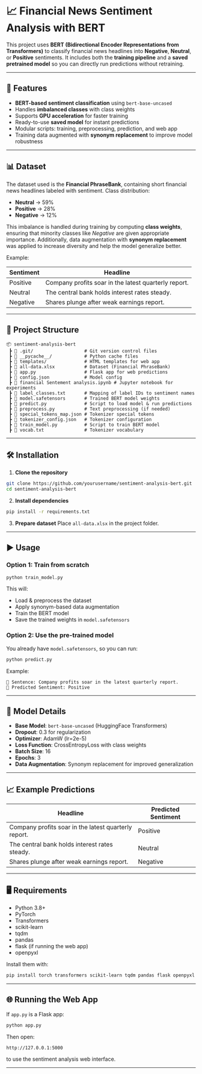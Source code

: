 # 📈 Financial News Sentiment Analysis with BERT

This project uses **BERT (Bidirectional Encoder Representations from Transformers)** to classify financial news headlines into **Negative**, **Neutral**, or **Positive** sentiments.
It includes both the **training pipeline** and a **saved pretrained model** so you can directly run predictions without retraining.

---

## 🚀 Features

* **BERT-based sentiment classification** using `bert-base-uncased`
* Handles **imbalanced classes** with class weights
* Supports **GPU acceleration** for faster training
* Ready-to-use **saved model** for instant predictions
* Modular scripts: training, preprocessing, prediction, and web app
* Training data augmented with **synonym replacement** to improve model robustness

---

## 📊 Dataset

The dataset used is the **Financial PhraseBank**, containing short financial news headlines labeled with sentiment.
Class distribution:

* **Neutral** → 59%
* **Positive** → 28%
* **Negative** → 12%

This imbalance is handled during training by computing **class weights**, ensuring that minority classes like *Negative* are given appropriate importance.
Additionally, data augmentation with **synonym replacement** was applied to increase diversity and help the model generalize better.

Example:

| Sentiment | Headline                                             |
| --------- | ---------------------------------------------------- |
| Positive  | Company profits soar in the latest quarterly report. |
| Neutral   | The central bank holds interest rates steady.        |
| Negative  | Shares plunge after weak earnings report.            |

---

## 📂 Project Structure

```
📦 sentiment-analysis-bert
 ┣ 📂 .git/                   # Git version control files
 ┣ 📂 __pycache__/            # Python cache files
 ┣ 📂 templates/              # HTML templates for web app
 ┣ 📜 all-data.xlsx           # Dataset (Financial PhraseBank)
 ┣ 📜 app.py                  # Flask app for web predictions
 ┣ 📜 config.json             # Model config
 ┣ 📜 financial Sentement analysis.ipynb # Jupyter notebook for experiments
 ┣ 📜 label_classes.txt       # Mapping of label IDs to sentiment names
 ┣ 📜 model.safetensors       # Trained BERT model weights
 ┣ 📜 predict.py              # Script to load model & run predictions
 ┣ 📜 preprocess.py           # Text preprocessing (if needed)
 ┣ 📜 special_tokens_map.json # Tokenizer special tokens
 ┣ 📜 tokenizer_config.json   # Tokenizer configuration
 ┣ 📜 train_model.py          # Script to train BERT model
 ┣ 📜 vocab.txt               # Tokenizer vocabulary
```

---

## 🛠 Installation

1. **Clone the repository**

```bash
git clone https://github.com/yourusername/sentiment-analysis-bert.git
cd sentiment-analysis-bert
```

2. **Install dependencies**

```bash
pip install -r requirements.txt
```

3. **Prepare dataset**
   Place `all-data.xlsx` in the project folder.

---

## ▶️ Usage

### **Option 1: Train from scratch**

```bash
python train_model.py
```

This will:

* Load & preprocess the dataset
* Apply synonym-based data augmentation
* Train the BERT model
* Save the trained weights in `model.safetensors`

### **Option 2: Use the pre-trained model**

You already have `model.safetensors`, so you can run:

```bash
python predict.py
```

Example:

```
📝 Sentence: Company profits soar in the latest quarterly report.
🔎 Predicted Sentiment: Positive
```

---

## 🧠 Model Details

* **Base Model**: `bert-base-uncased` (HuggingFace Transformers)
* **Dropout**: 0.3 for regularization
* **Optimizer**: AdamW (lr=2e-5)
* **Loss Function**: CrossEntropyLoss with class weights
* **Batch Size**: 16
* **Epochs**: 3
* **Data Augmentation**: Synonym replacement for improved generalization

---

## 📈 Example Predictions

| Headline                                             | Predicted Sentiment |
| ---------------------------------------------------- | ------------------- |
| Company profits soar in the latest quarterly report. | Positive            |
| The central bank holds interest rates steady.        | Neutral             |
| Shares plunge after weak earnings report.            | Negative            |

---

## 🖥 Requirements

* Python 3.8+
* PyTorch
* Transformers
* scikit-learn
* tqdm
* pandas
* flask (if running the web app)
* openpyxl

Install them with:

```bash
pip install torch transformers scikit-learn tqdm pandas flask openpyxl
```

---

## 🌐 Running the Web App

If `app.py` is a Flask app:

```bash
python app.py
```

Then open:

```
http://127.0.0.1:5000
```

to use the sentiment analysis web interface.

---


